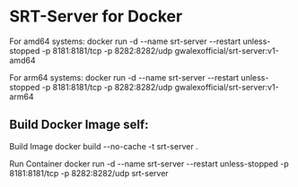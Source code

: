# SRT-Server for Docker

For amd64 systems: docker run -d --name srt-server --restart unless-stopped -p 8181:8181/tcp -p 8282:8282/udp gwalexofficial/srt-server:v1-amd64

For arm64 systems: docker run -d --name srt-server --restart unless-stopped -p 8181:8181/tcp -p 8282:8282/udp gwalexofficial/srt-server:v1-arm64


## Build Docker Image self:

Build Image docker build --no-cache -t srt-server .

Run Container docker run -d --name srt-server --restart unless-stopped -p 8181:8181/tcp -p 8282:8282/udp srt-server
